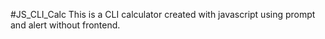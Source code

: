 #JS_CLI_Calc
This is a CLI calculator created with javascript
using prompt and alert without frontend.
